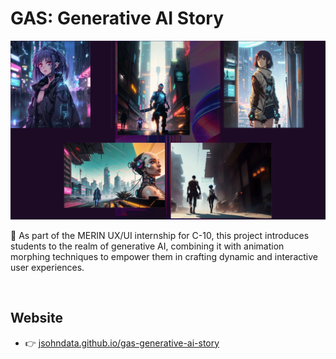 # GAS: Generative AI Story
[![screen shot](./public/meta/readme.webp)](https://jsohndata.github.io/who-what-where-quiz-app/)

🚀 As part of the MERIN UX/UI internship for C-10, this project introduces students to the realm of generative AI, combining it with animation morphing techniques to empower them in crafting dynamic and interactive user experiences.

<br>

## Website
* 👉 [jsohndata.github.io/gas-generative-ai-story](https://jsohndata.github.io/gas-generative-ai-story/)